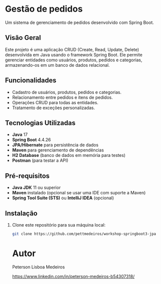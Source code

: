 # Gestão de pedidos

Um sistema de gerenciamento de pedidos desenvolvido com Spring Boot.

## Visão Geral

Este projeto é uma aplicação CRUD (Create, Read, Update, Delete) desenvolvida em Java usando o framework Spring Boot. Ele permite gerenciar entidades como usuários, produtos, pedidos e categorias, armazenando-os em um banco de dados relacional.

## Funcionalidades

- Cadastro de usuários, produtos, pedidos e categorias.
- Relacionamento entre pedidos e itens de pedidos.
- Operações CRUD para todas as entidades.
- Tratamento de exceções personalizadas.

## Tecnologias Utilizadas

- **Java** 17
- **Spring Boot** 4.4.26
- **JPA/Hibernate** para persistência de dados
- **Maven** para gerenciamento de dependências
- **H2 Database** (banco de dados em memória para testes)
- **Postman** (para testar a API)

## Pré-requisitos

- **Java JDK** 11 ou superior
- **Maven** instalado (opcional se usar uma IDE com suporte a Maven)
- **Spring Tool Suite (STS)** ou **IntelliJ IDEA** (opcional)

## Instalação

1. Clone este repositório para sua máquina local:

   ```bash
   git clone https://github.com/pettmedeiros/workshop-springboot3-jpa
   ```

   # Autor
   Peterson Lisboa Medeiros

   https://www.linkedin.com/in/peterson-medeiros-b54307318/
